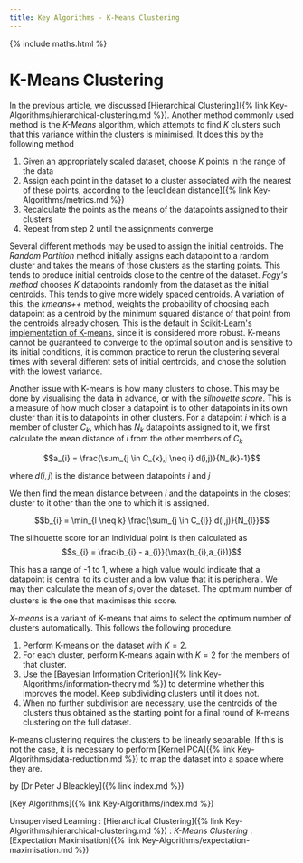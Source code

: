 ```yaml
---
title: Key Algorithms - K-Means Clustering
---
```

{% include maths.html %}

# K-Means Clustering

In the previous article, we discussed [Hierarchical Clustering]({% link Key-Algorithms/hierarchical-clustering.md %}). Another method commonly used method is the *K-Means* algorithm, which attempts to find $K$ clusters such that this variance within the clusters is minimised. It does this by the following method

1. Given an appropriately scaled dataset, choose $K$ points in the range of the data
2. Assign each point in the dataset to a cluster associated with the nearest of these points, according to the [euclidean distance]({% link Key-Algorithms/metrics.md %})
3. Recalculate the points as the means of the datapoints assigned to their clusters
4. Repeat from step 2 until the assignments converge

Several different methods may be used to assign the initial centroids. The *Random Partition* method initially assigns each datapoint to a random cluster and takes the means of those clusters as the starting points. This tends to produce initial centroids close to the centre of the dataset. *Fogy's method* chooses $K$ datapoints randomly from the dataset as the initial centroids. This tends to give more widely spaced centroids. A variation of this, the *kmeans++* method, weights the probability of choosing each datapoint as a centroid by the minimum squared distance of that point from the centroids already chosen. This is the default in [Scikit-Learn's implementation of K-means](https://scikit-learn.org/stable/modules/generated/sklearn.cluster.KMeans.html), since it is considered more robust. K-means cannot be guaranteed to converge to the optimal solution and is sensitive to its initial conditions, it is common practice to rerun the clustering several times with several different sets of initial centroids, and chose the solution with the lowest variance.

Another issue with K-means is how many clusters to chose. This may be done by visualising the data in advance, or with the *silhouette score*. This is a measure of how much closer a datapoint is to other datapoints in its own cluster than it is to datapoints in other clusters. For a datapoint $i$ which is a member of cluster $C_{k}$, which has $N_{k}$ datapoints assigned to it, we first calculate the mean distance of $i$ from the other members of $C_{k}$

$$a_{i} = \frac{\sum_{j \in C_{k},j \neq i} d(i,j)}{N_{k}-1}$$

where $d(i,j)$ is the distance between datapoints $i$ and $j$

We then find the mean distance between $i$ and the datapoints in the closest cluster to it other than the one to which it is assigned.

$$b_{i} = \min_{l \neq k} \frac{\sum_{j \in C_{l}} d(i,j)}{N_{l}}$$

The silhouette score for an individual point is then calculated as $$s_{i} = \frac{b_{i} - a_{i}}{\max(b_{i},a_{i})}$$

This has a range of -1 to 1, where a high value would indicate that a datapoint is central to its cluster and a low value that it is peripheral. We may then calculate the mean of $s_{i}$ over the dataset. The optimum number of clusters is the one that maximises this score.

*X-means* is a variant of K-means that aims to select the optimum number of clusters automatically. This follows the following procedure.
1. Perform K-means on the dataset with $K=2$.
2. For each cluster, perform K-means again with $K=2$ for the members of that cluster.
3. Use the [Bayesian Information Criterion]({% link Key-Algorithms/information-theory.md %}) to determine whether this improves the model. Keep subdividing clusters until it does not.
4. When no further subdivision are necessary, use the centroids of the clusters thus obtained as the starting point for a final round of K-means clustering on the full dataset.

K-means clustering requires the clusters to be linearly separable. If this is not the case, it is necessary to perform [Kernel PCA]({% link Key-Algorithms/data-reduction.md %}) to map the dataset into a space where they are.

by [Dr Peter J Bleackley]({% link index.md %})

[Key Algorithms]({% link Key-Algorithms/index.md %})

Unsupervised Learning
: [Hierarchical Clustering]({% link Key-Algorithms/hierarchical-clustering.md %})
: *K-Means Clustering*
: [Expectation Maximisation]({% link Key-Algorithms/expectation-maximisation.md %})


